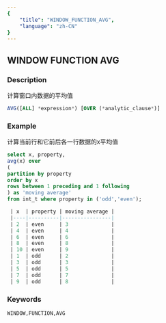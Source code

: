 ```yaml
---
{
    "title": "WINDOW_FUNCTION_AVG",
    "language": "zh-CN"
}
---
```


<!--  Licensed to the Apache Software Foundation (ASF) under one or more contributor license agreements.  See the NOTICE file distributed with this work for additional information regarding copyright ownership.  The ASF licenses this file to you under the Apache License, Version 2.0 (the "License"); you may not use this file except in compliance with the License.  You may obtain a copy of the License at

  http://www.apache.org/licenses/LICENSE-2.0

Unless required by applicable law or agreed to in writing, software distributed under the License is distributed on an "AS IS" BASIS, WITHOUT WARRANTIES OR CONDITIONS OF ANY KIND, either express or implied.  See the License for the specific language governing permissions and limitations under the License. -->

## WINDOW FUNCTION AVG
### Description

计算窗口内数据的平均值

```sql
AVG([ALL] *expression*) [OVER (*analytic_clause*)]
```

### Example

计算当前行和它前后各一行数据的x平均值

```sql
select x, property,    
avg(x) over    
(   
partition by property    
order by x    
rows between 1 preceding and 1 following    
) as 'moving average'    
from int_t where property in ('odd','even');

 | x  | property | moving average |
 |----|----------|----------------|
 | 2  | even     | 3              |
 | 4  | even     | 4              |
 | 6  | even     | 6              |
 | 8  | even     | 8              |
 | 10 | even     | 9              |
 | 1  | odd      | 2              |
 | 3  | odd      | 3              |
 | 5  | odd      | 5              |
 | 7  | odd      | 7              |
 | 9  | odd      | 8              |
```

### Keywords

    WINDOW,FUNCTION,AVG
